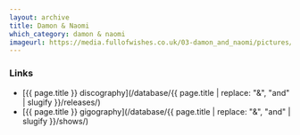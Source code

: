 ```yaml
---
layout: archive
title: Damon & Naomi
which_category: damon & naomi
imageurl: https://media.fullofwishes.co.uk/03-damon_and_naomi/pictures/damon-and-naomi-home-img.jpg
---
```

### Links
 - [{{ page.title }} discography](/database/{{ page.title | replace: "&", "and" | slugify }}/releases/)
 - [{{ page.title }} gigography](/database/{{ page.title | replace: "&", "and" | slugify }}/shows/)
